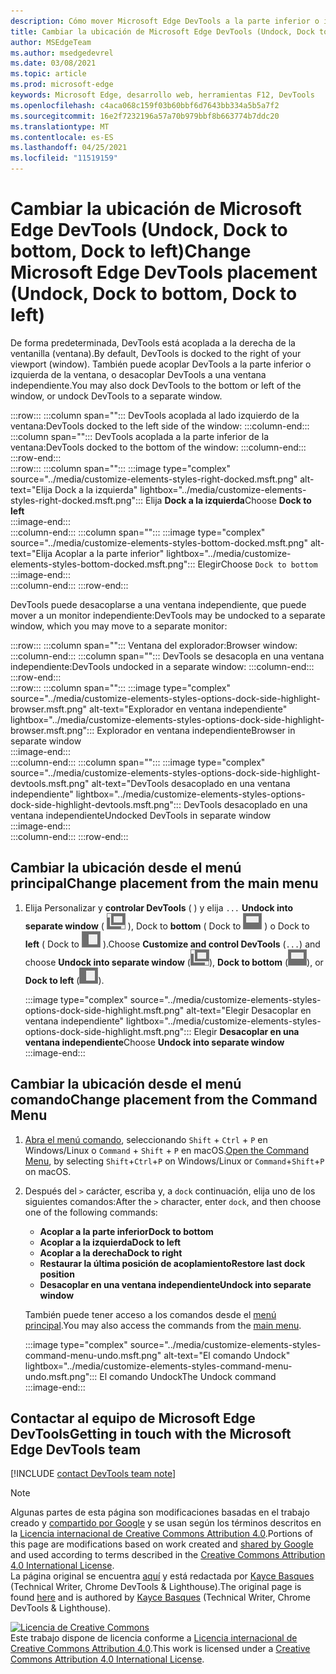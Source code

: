 ```yaml
---
description: Cómo mover Microsoft Edge DevTools a la parte inferior o izquierda de la ventanilla, o a una ventana independiente.
title: Cambiar la ubicación de Microsoft Edge DevTools (Undock, Dock to bottom, Dock to left)
author: MSEdgeTeam
ms.author: msedgedevrel
ms.date: 03/08/2021
ms.topic: article
ms.prod: microsoft-edge
keywords: Microsoft Edge, desarrollo web, herramientas F12, DevTools
ms.openlocfilehash: c4aca068c159f03b60bbf6d7643bb334a5b5a7f2
ms.sourcegitcommit: 16e2f7232196a57a70b979bbf8b663774b7ddc20
ms.translationtype: MT
ms.contentlocale: es-ES
ms.lasthandoff: 04/25/2021
ms.locfileid: "11519159"
---
```

<!-- Copyright Kayce Basques 

   Licensed under the Apache License, Version 2.0 (the "License");
   you may not use this file except in compliance with the License.
   You may obtain a copy of the License at

       https://www.apache.org/licenses/LICENSE-2.0

   Unless required by applicable law or agreed to in writing, software
   distributed under the License is distributed on an "AS IS" BASIS,
   WITHOUT WARRANTIES OR CONDITIONS OF ANY KIND, either express or implied.
   See the License for the specific language governing permissions and
   limitations under the License.  -->

# <a name="change-microsoft-edge-devtools-placement-undock-dock-to-bottom-dock-to-left"></a><span data-ttu-id="0b5e7-104">Cambiar la ubicación de Microsoft Edge DevTools (Undock, Dock to bottom, Dock to left)</span><span class="sxs-lookup"><span data-stu-id="0b5e7-104">Change Microsoft Edge DevTools placement (Undock, Dock to bottom, Dock to left)</span></span>  

<span data-ttu-id="0b5e7-105">De forma predeterminada, DevTools está acoplada a la derecha de la ventanilla (ventana).</span><span class="sxs-lookup"><span data-stu-id="0b5e7-105">By default, DevTools is docked to the right of your viewport (window).</span></span>  <span data-ttu-id="0b5e7-106">También puede acoplar DevTools a la parte inferior o izquierda de la ventana, o desacoplar DevTools a una ventana independiente.</span><span class="sxs-lookup"><span data-stu-id="0b5e7-106">You may also dock DevTools to the bottom or left of the window, or undock DevTools to a separate window.</span></span>

:::row:::
   :::column span="":::
      <span data-ttu-id="0b5e7-107">DevTools acoplada al lado izquierdo de la ventana:</span><span class="sxs-lookup"><span data-stu-id="0b5e7-107">DevTools docked to the left side of the window:</span></span>
   :::column-end:::
   :::column span="":::
      <span data-ttu-id="0b5e7-108">DevTools acoplada a la parte inferior de la ventana:</span><span class="sxs-lookup"><span data-stu-id="0b5e7-108">DevTools docked to the bottom of the window:</span></span>
   :::column-end:::
:::row-end:::  
:::row:::
   :::column span="":::
      :::image type="complex" source="../media/customize-elements-styles-right-docked.msft.png" alt-text="Elija Dock a la izquierda" lightbox="../media/customize-elements-styles-right-docked.msft.png":::
         <span data-ttu-id="0b5e7-110">Elija **Dock a la izquierda**</span><span class="sxs-lookup"><span data-stu-id="0b5e7-110">Choose **Dock to left**</span></span>  
      :::image-end:::  
   :::column-end:::
   :::column span="":::
      :::image type="complex" source="../media/customize-elements-styles-bottom-docked.msft.png" alt-text="Elija Acoplar a la parte inferior" lightbox="../media/customize-elements-styles-bottom-docked.msft.png":::
         <span data-ttu-id="0b5e7-112">Elegir</span><span class="sxs-lookup"><span data-stu-id="0b5e7-112">Choose</span></span> `Dock to bottom`  
      :::image-end:::  
   :::column-end:::
:::row-end:::  

<span data-ttu-id="0b5e7-113">DevTools puede desacoplarse a una ventana independiente, que puede mover a un monitor independiente:</span><span class="sxs-lookup"><span data-stu-id="0b5e7-113">DevTools may be undocked to a separate window, which you may move to a separate monitor:</span></span>

:::row:::
   :::column span="":::
      <span data-ttu-id="0b5e7-114">Ventana del explorador:</span><span class="sxs-lookup"><span data-stu-id="0b5e7-114">Browser window:</span></span>
   :::column-end:::
   :::column span="":::
      <span data-ttu-id="0b5e7-115">DevTools se desacopla en una ventana independiente:</span><span class="sxs-lookup"><span data-stu-id="0b5e7-115">DevTools undocked in a separate window:</span></span>
   :::column-end:::
:::row-end:::  
:::row:::
   :::column span="":::
      :::image type="complex" source="../media/customize-elements-styles-options-dock-side-highlight-browser.msft.png" alt-text="Explorador en ventana independiente" lightbox="../media/customize-elements-styles-options-dock-side-highlight-browser.msft.png":::
         <span data-ttu-id="0b5e7-117">Explorador en ventana independiente</span><span class="sxs-lookup"><span data-stu-id="0b5e7-117">Browser in separate window</span></span>  
      :::image-end:::  
   :::column-end:::
   :::column span="":::
      :::image type="complex" source="../media/customize-elements-styles-options-dock-side-highlight-devtools.msft.png" alt-text="DevTools desacoplado en una ventana independiente" lightbox="../media/customize-elements-styles-options-dock-side-highlight-devtools.msft.png":::
         <span data-ttu-id="0b5e7-119">DevTools desacoplado en una ventana independiente</span><span class="sxs-lookup"><span data-stu-id="0b5e7-119">Undocked DevTools in separate window</span></span>  
      :::image-end:::  
   :::column-end:::
:::row-end:::  

## <a name="change-placement-from-the-main-menu"></a><span data-ttu-id="0b5e7-120">Cambiar la ubicación desde el menú principal</span><span class="sxs-lookup"><span data-stu-id="0b5e7-120">Change placement from the main menu</span></span>  

1.  <span data-ttu-id="0b5e7-121">Elija Personalizar y **controlar DevTools** \( \) y elija `...` **Undock into separate window** \( ![ Undock ](../media/undock-icon.msft.png) \), Dock to **bottom** \( Dock to ![ bottom ](../media/bottom-icon.msft.png) \) o Dock to **left** \( Dock to ![ left ](../media/left-icon.msft.png) \).</span><span class="sxs-lookup"><span data-stu-id="0b5e7-121">Choose **Customize and control DevTools** \(`...`\) and choose **Undock into separate window** \(![Undock](../media/undock-icon.msft.png)\), **Dock to bottom** \(![Dock to bottom](../media/bottom-icon.msft.png)\), or **Dock to left** \(![Dock to left](../media/left-icon.msft.png)\).</span></span>  
    
    :::image type="complex" source="../media/customize-elements-styles-options-dock-side-highlight.msft.png" alt-text="Elegir Desacoplar en ventana independiente" lightbox="../media/customize-elements-styles-options-dock-side-highlight.msft.png":::
       <span data-ttu-id="0b5e7-123">Elegir **Desacoplar en una ventana independiente**</span><span class="sxs-lookup"><span data-stu-id="0b5e7-123">Choose **Undock into separate window**</span></span>  
    :::image-end:::  
    
## <a name="change-placement-from-the-command-menu"></a><span data-ttu-id="0b5e7-124">Cambiar la ubicación desde el menú comando</span><span class="sxs-lookup"><span data-stu-id="0b5e7-124">Change placement from the Command Menu</span></span>  

1.  <span data-ttu-id="0b5e7-125">[Abra el menú comando][DevtoolsCommandMenu], seleccionando `Shift` + `Ctrl` + `P` en Windows/Linux o `Command` + `Shift` + `P` en macOS.</span><span class="sxs-lookup"><span data-stu-id="0b5e7-125">[Open the Command Menu][DevtoolsCommandMenu], by selecting `Shift`+`Ctrl`+`P` on Windows/Linux or `Command`+`Shift`+`P` on macOS.</span></span>  
1.  <span data-ttu-id="0b5e7-126">Después del `>` carácter, escriba y, a `dock` continuación, elija uno de los siguientes comandos:</span><span class="sxs-lookup"><span data-stu-id="0b5e7-126">After the `>` character, enter `dock`, and then choose one of the following commands:</span></span>  
    
    *  **<span data-ttu-id="0b5e7-127">Acoplar a la parte inferior</span><span class="sxs-lookup"><span data-stu-id="0b5e7-127">Dock to bottom</span></span>**
    *  **<span data-ttu-id="0b5e7-128">Acoplar a la izquierda</span><span class="sxs-lookup"><span data-stu-id="0b5e7-128">Dock to left</span></span>**
    *  **<span data-ttu-id="0b5e7-129">Acoplar a la derecha</span><span class="sxs-lookup"><span data-stu-id="0b5e7-129">Dock to right</span></span>**
    *  **<span data-ttu-id="0b5e7-130">Restaurar la última posición de acoplamiento</span><span class="sxs-lookup"><span data-stu-id="0b5e7-130">Restore last dock position</span></span>**
    *  **<span data-ttu-id="0b5e7-131">Desacoplar en una ventana independiente</span><span class="sxs-lookup"><span data-stu-id="0b5e7-131">Undock into separate window</span></span>**
    
    <span data-ttu-id="0b5e7-132">También puede tener acceso a los comandos desde el [menú principal](#change-placement-from-the-main-menu).</span><span class="sxs-lookup"><span data-stu-id="0b5e7-132">You may also access the commands from the [main menu](#change-placement-from-the-main-menu).</span></span> 
    
    :::image type="complex" source="../media/customize-elements-styles-command-menu-undo.msft.png" alt-text="El comando Undock" lightbox="../media/customize-elements-styles-command-menu-undo.msft.png":::
       <span data-ttu-id="0b5e7-134">El comando Undock</span><span class="sxs-lookup"><span data-stu-id="0b5e7-134">The Undock command</span></span>  
    :::image-end:::  
    
## <a name="getting-in-touch-with-the-microsoft-edge-devtools-team"></a><span data-ttu-id="0b5e7-135">Contactar al equipo de Microsoft Edge DevTools</span><span class="sxs-lookup"><span data-stu-id="0b5e7-135">Getting in touch with the Microsoft Edge DevTools team</span></span>  

[!INCLUDE [contact DevTools team note](../includes/contact-devtools-team-note.md)]  

<!-- links -->  

[DevtoolsCommandMenu]: ../command-menu/index.md "Ejecute comandos con el menú Comando de Microsoft Edge DevTools | Microsoft Docs"  

> [!NOTE]
> <span data-ttu-id="0b5e7-137">Algunas partes de esta página son modificaciones basadas en el trabajo creado y [compartido por Google][GoogleSitePolicies] y se usan según los términos descritos en la [Licencia internacional de Creative Commons Attribution 4.0][CCA4IL].</span><span class="sxs-lookup"><span data-stu-id="0b5e7-137">Portions of this page are modifications based on work created and [shared by Google][GoogleSitePolicies] and used according to terms described in the [Creative Commons Attribution 4.0 International License][CCA4IL].</span></span>  
> <span data-ttu-id="0b5e7-138">La página original se encuentra [aquí](https://developers.google.com/web/tools/chrome-devtools/customize/placement) y está redactada por [Kayce Basques][KayceBasques] \(Technical Writer, Chrome DevTools \& Lighthouse\).</span><span class="sxs-lookup"><span data-stu-id="0b5e7-138">The original page is found [here](https://developers.google.com/web/tools/chrome-devtools/customize/placement) and is authored by [Kayce Basques][KayceBasques] \(Technical Writer, Chrome DevTools \& Lighthouse\).</span></span>  

[![Licencia de Creative Commons][CCby4Image]][CCA4IL]  
<span data-ttu-id="0b5e7-140">Este trabajo dispone de licencia conforme a [Licencia internacional de Creative Commons Attribution 4.0][CCA4IL].</span><span class="sxs-lookup"><span data-stu-id="0b5e7-140">This work is licensed under a [Creative Commons Attribution 4.0 International License][CCA4IL].</span></span>  

[CCA4IL]: https://creativecommons.org/licenses/by/4.0  
[CCby4Image]: https://i.creativecommons.org/l/by/4.0/88x31.png  
[GoogleSitePolicies]: https://developers.google.com/terms/site-policies  
[KayceBasques]: https://developers.google.com/web/resources/contributors/kaycebasques  
